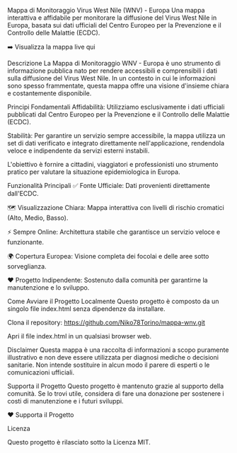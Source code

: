 Mappa di Monitoraggio Virus West Nile (WNV) - Europa
Una mappa interattiva e affidabile per monitorare la diffusione del Virus West Nile in Europa, basata sui dati ufficiali del Centro Europeo per la Prevenzione e il Controllo delle Malattie (ECDC).

➡️ Visualizza la mappa live qui

Descrizione
La Mappa di Monitoraggio WNV - Europa è uno strumento di informazione pubblica nato per rendere accessibili e comprensibili i dati sulla diffusione del Virus West Nile. In un contesto in cui le informazioni sono spesso frammentate, questa mappa offre una visione d'insieme chiara e costantemente disponibile.

Principi Fondamentali
Affidabilità: Utilizziamo esclusivamente i dati ufficiali pubblicati dal Centro Europeo per la Prevenzione e il Controllo delle Malattie (ECDC).

Stabilità: Per garantire un servizio sempre accessibile, la mappa utilizza un set di dati verificato e integrato direttamente nell'applicazione, rendendola veloce e indipendente da servizi esterni instabili.

L'obiettivo è fornire a cittadini, viaggiatori e professionisti uno strumento pratico per valutare la situazione epidemiologica in Europa.

Funzionalità Principali
✅ Fonte Ufficiale: Dati provenienti direttamente dall'ECDC.

🗺️ Visualizzazione Chiara: Mappa interattiva con livelli di rischio cromatici (Alto, Medio, Basso).

⚡ Sempre Online: Architettura stabile che garantisce un servizio veloce e funzionante.

🌍 Copertura Europea: Visione completa dei focolai e delle aree sotto sorveglianza.

❤️ Progetto Indipendente: Sostenuto dalla comunità per garantirne la manutenzione e lo sviluppo.

Come Avviare il Progetto Localmente
Questo progetto è composto da un singolo file index.html senza dipendenze da installare.

Clona il repository: https://github.com/Niko78Torino/mappa-wnv.git

Apri il file index.html in un qualsiasi browser web.

Disclaimer
Questa mappa è una raccolta di informazioni a scopo puramente illustrativo e non deve essere utilizzata per diagnosi mediche o decisioni sanitarie. Non intende sostituire in alcun modo il parere di esperti o le comunicazioni ufficiali.

Supporta il Progetto
Questo progetto è mantenuto grazie al supporto della comunità. Se lo trovi utile, considera di fare una donazione per sostenere i costi di manutenzione e i futuri sviluppi.

❤️ Supporta il Progetto

Licenza

Questo progetto è rilasciato sotto la Licenza MIT.


